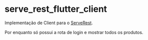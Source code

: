 # serve_rest_flutter_client

Implementação de Client para o [ServeRest](https://serverest.dev/).

Por enquanto só possui a rota de login e mostrar todos os produtos.